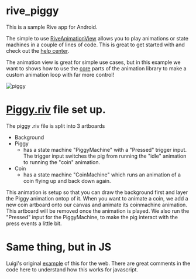 # rive_piggy

This is a sample Rive app for Android. 

The simple to use [RiveAnimationView](https://github.com/rive-app/rive-android/blob/master/kotlin/src/main/java/app/rive/runtime/kotlin/RiveAnimationView.kt) allows you to play animations or state machines in a couple of lines of code. This is great to get started with and check out the [help center](https://help.rive.app/runtimes/quick-start). 

The animation view is great for simple use cases, but in this example we want to shows how to use the [core](https://github.com/rive-app/rive-android/tree/master/kotlin/src/main/java/app/rive/runtime/kotlin/core) parts of the animation library to make a custom animation loop with far more control!

![piggy](https://user-images.githubusercontent.com/1216025/135996961-661949f8-974e-4f22-a9bc-adbb4a6e45cb.gif) 

# [Piggy.riv](https://github.com/mjtalbot/rive_piggy/tree/main/app/src/main/res/raw/piggy.riv) file set up. 

The piggy .riv file is split into 3 artboards

- Background
- Piggy
  - has a state machine "PiggyMachine" with a "Pressed" trigger input. The trigger input switches the pig from running the "idle" animation to running the "coin" animation.
- Coin
  - has a state machine "CoinMachine" which runs an animation of a coin flying up and back down again. 

This animation is setup so that you can draw the background first and layer the Piggy animation ontop of it. 
When you want to animate a coin, we add a new coin artboard onto our canvas and animate its coinmachine animation. This artboard will be removed once the animation is played. We also run the "Pressed" input for the PiggyMachine, to make the pig interact with the press events a little bit. 

# Same thing, but in JS

Luigi's original [example](https://codesandbox.io/s/piggy-htzfc?file=/src/index.js) of this for the web. There are great comments in the code here to understand how this works for javascript. 
